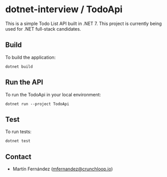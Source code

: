 # dotnet-interview / TodoApi

This is a simple Todo List API built in .NET 7. This project is currently being used for .NET full-stack candidates.

## Build

To build the application:

`dotnet build`

## Run the API

To run the TodoApi in your local environment:

`dotnet run --project TodoApi`

## Test

To run tests:

`dotnet test`

## Contact

- Martín Fernández (mfernandez@crunchloop.io)
